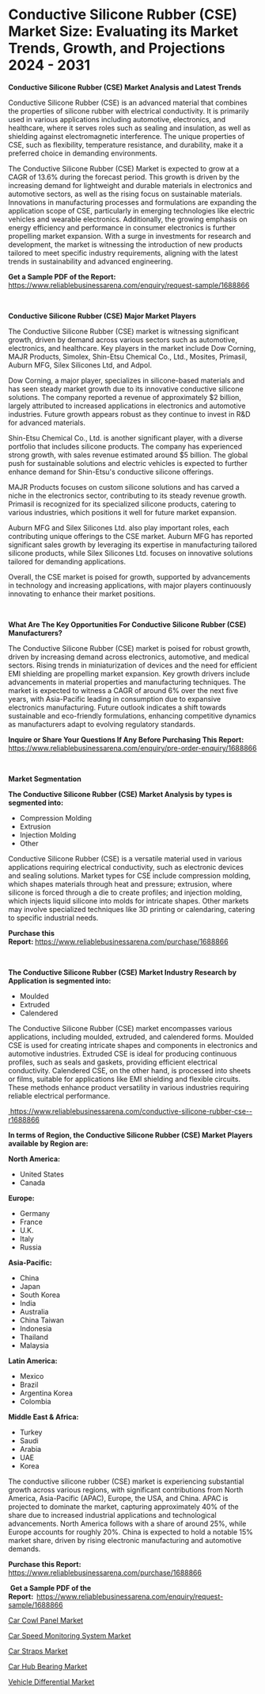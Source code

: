 <p><h1>Conductive Silicone Rubber (CSE) Market Size: Evaluating its Market Trends, Growth, and Projections 2024 - 2031</h1></p><p><strong>Conductive Silicone Rubber (CSE) Market Analysis and Latest Trends</strong></p>
<p><p>Conductive Silicone Rubber (CSE) is an advanced material that combines the properties of silicone rubber with electrical conductivity. It is primarily used in various applications including automotive, electronics, and healthcare, where it serves roles such as sealing and insulation, as well as shielding against electromagnetic interference. The unique properties of CSE, such as flexibility, temperature resistance, and durability, make it a preferred choice in demanding environments.</p><p>The Conductive Silicone Rubber (CSE) Market is expected to grow at a CAGR of 13.6% during the forecast period. This growth is driven by the increasing demand for lightweight and durable materials in electronics and automotive sectors, as well as the rising focus on sustainable materials. Innovations in manufacturing processes and formulations are expanding the application scope of CSE, particularly in emerging technologies like electric vehicles and wearable electronics. Additionally, the growing emphasis on energy efficiency and performance in consumer electronics is further propelling market expansion. With a surge in investments for research and development, the market is witnessing the introduction of new products tailored to meet specific industry requirements, aligning with the latest trends in sustainability and advanced engineering.</p></p>
<p><strong>Get a Sample PDF of the Report:&nbsp;</strong> <a href="https://www.reliablebusinessarena.com/enquiry/request-sample/1688866?utm_campaign=1294&utm_medium=2&utm_source=Github&utm_content=ia&utm_term=17102024&utm_id=conductive-silicone-rubber-cse">https://www.reliablebusinessarena.com/enquiry/request-sample/1688866</a></p>
<p>&nbsp;</p>
<p><strong>Conductive Silicone Rubber (CSE) Major Market Players</strong></p>
<p><p>The Conductive Silicone Rubber (CSE) market is witnessing significant growth, driven by demand across various sectors such as automotive, electronics, and healthcare. Key players in the market include Dow Corning, MAJR Products, Simolex, Shin-Etsu Chemical Co., Ltd., Mosites, Primasil, Auburn MFG, Silex Silicones Ltd, and Adpol.</p><p>Dow Corning, a major player, specializes in silicone-based materials and has seen steady market growth due to its innovative conductive silicone solutions. The company reported a revenue of approximately $2 billion, largely attributed to increased applications in electronics and automotive industries. Future growth appears robust as they continue to invest in R&D for advanced materials.</p><p>Shin-Etsu Chemical Co., Ltd. is another significant player, with a diverse portfolio that includes silicone products. The company has experienced strong growth, with sales revenue estimated around $5 billion. The global push for sustainable solutions and electric vehicles is expected to further enhance demand for Shin-Etsu's conductive silicone offerings.</p><p>MAJR Products focuses on custom silicone solutions and has carved a niche in the electronics sector, contributing to its steady revenue growth. Primasil is recognized for its specialized silicone products, catering to various industries, which positions it well for future market expansion.</p><p>Auburn MFG and Silex Silicones Ltd. also play important roles, each contributing unique offerings to the CSE market. Auburn MFG has reported significant sales growth by leveraging its expertise in manufacturing tailored silicone products, while Silex Silicones Ltd. focuses on innovative solutions tailored for demanding applications.</p><p>Overall, the CSE market is poised for growth, supported by advancements in technology and increasing applications, with major players continuously innovating to enhance their market positions.</p></p>
<p>&nbsp;</p>
<p><strong>What Are The Key Opportunities For Conductive Silicone Rubber (CSE) Manufacturers?</strong></p>
<p><p>The Conductive Silicone Rubber (CSE) market is poised for robust growth, driven by increasing demand across electronics, automotive, and medical sectors. Rising trends in miniaturization of devices and the need for efficient EMI shielding are propelling market expansion. Key growth drivers include advancements in material properties and manufacturing techniques. The market is expected to witness a CAGR of around 6% over the next five years, with Asia-Pacific leading in consumption due to expansive electronics manufacturing. Future outlook indicates a shift towards sustainable and eco-friendly formulations, enhancing competitive dynamics as manufacturers adapt to evolving regulatory standards.</p></p>
<p><strong>Inquire or Share Your Questions If Any Before Purchasing This Report:</strong> <a href="https://www.reliablebusinessarena.com/enquiry/pre-order-enquiry/1688866?utm_campaign=1294&utm_medium=2&utm_source=Github&utm_content=ia&utm_term=17102024&utm_id=conductive-silicone-rubber-cse">https://www.reliablebusinessarena.com/enquiry/pre-order-enquiry/1688866</a></p>
<p>&nbsp;</p>
<p><strong>Market Segmentation</strong></p>
<p><strong>The Conductive Silicone Rubber (CSE) Market Analysis by types is segmented into:</strong></p>
<p><ul><li>Compression Molding</li><li>Extrusion</li><li>Injection Molding</li><li>Other</li></ul></p>
<p><p>Conductive Silicone Rubber (CSE) is a versatile material used in various applications requiring electrical conductivity, such as electronic devices and sealing solutions. Market types for CSE include compression molding, which shapes materials through heat and pressure; extrusion, where silicone is forced through a die to create profiles; and injection molding, which injects liquid silicone into molds for intricate shapes. Other markets may involve specialized techniques like 3D printing or calendaring, catering to specific industrial needs.</p></p>
<p><strong>Purchase this Report:&nbsp;</strong><a href="https://www.reliablebusinessarena.com/purchase/1688866?utm_campaign=1294&utm_medium=2&utm_source=Github&utm_content=ia&utm_term=17102024&utm_id=conductive-silicone-rubber-cse">https://www.reliablebusinessarena.com/purchase/1688866</a></p>
<p>&nbsp;</p>
<p><strong>The Conductive Silicone Rubber (CSE) Market Industry Research by Application is segmented into:</strong></p>
<p><ul><li>Moulded</li><li>Extruded</li><li>Calendered</li></ul></p>
<p><p>The Conductive Silicone Rubber (CSE) market encompasses various applications, including moulded, extruded, and calendered forms. Moulded CSE is used for creating intricate shapes and components in electronics and automotive industries. Extruded CSE is ideal for producing continuous profiles, such as seals and gaskets, providing efficient electrical conductivity. Calendered CSE, on the other hand, is processed into sheets or films, suitable for applications like EMI shielding and flexible circuits. These methods enhance product versatility in various industries requiring reliable electrical performance.</p></p>
<p><a href="https://www.reliablebusinessarena.com/conductive-silicone-rubber-cse--r1688866?utm_campaign=1294&utm_medium=2&utm_source=Github&utm_content=ia&utm_term=17102024&utm_id=conductive-silicone-rubber-cse">&nbsp;https://www.reliablebusinessarena.com/conductive-silicone-rubber-cse--r1688866</a></p>
<p><strong>In terms of Region, the Conductive Silicone Rubber (CSE) Market Players available by Region are:</strong></p>
<p>
    <p> <strong> North America: </strong>
        <ul>
            <li>United States</li>
            <li>Canada</li>
        </ul>
        </p> 
    <p> <strong> Europe: </strong>
        <ul>
            <li>Germany</li>
            <li>France</li>
            <li>U.K.</li>
            <li>Italy</li>
            <li>Russia</li>
        </ul>
        </p> 
    <p> <strong> Asia-Pacific: </strong>
        <ul>
            <li>China</li>
            <li>Japan</li>
            <li>South Korea</li>
            <li>India</li>
            <li>Australia</li>
            <li>China Taiwan</li>
            <li>Indonesia</li>
            <li>Thailand</li>
            <li>Malaysia</li>
        </ul>
        </p> 
    <p> <strong> Latin America: </strong>
        <ul>
            <li>Mexico</li>
            <li>Brazil</li>
            <li>Argentina Korea</li>
            <li>Colombia</li>
        </ul>
        </p> 
    <p> <strong> Middle East & Africa: </strong>
        <ul>
            <li>Turkey</li>
            <li>Saudi</li>
            <li>Arabia</li>
            <li>UAE</li>
            <li>Korea</li>
        </ul>
    </p>
    </p>
<p><p>The conductive silicone rubber (CSE) market is experiencing substantial growth across various regions, with significant contributions from North America, Asia-Pacific (APAC), Europe, the USA, and China. APAC is projected to dominate the market, capturing approximately 40% of the share due to increased industrial applications and technological advancements. North America follows with a share of around 25%, while Europe accounts for roughly 20%. China is expected to hold a notable 15% market share, driven by rising electronic manufacturing and automotive demands.</p></p>
<p><strong>Purchase this Report: </strong><a href="https://www.reliablebusinessarena.com/purchase/1688866?utm_campaign=1294&utm_medium=2&utm_source=Github&utm_content=ia&utm_term=17102024&utm_id=conductive-silicone-rubber-cse">https://www.reliablebusinessarena.com/purchase/1688866</a></p>
<p>&nbsp;<strong>Get a Sample PDF of the Report:&nbsp;&nbsp;</strong><a href="https://www.reliablebusinessarena.com/enquiry/request-sample/1688866?utm_campaign=1294&utm_medium=2&utm_source=Github&utm_content=ia&utm_term=17102024&utm_id=conductive-silicone-rubber-cse">https://www.reliablebusinessarena.com/enquiry/request-sample/1688866</a></p>
<p><strong></strong></p>
<p><p><a href="https://www.linkedin.com/pulse/car-cowl-panel-market-analysis-report-global-insights-region-35g8e?utm_campaign=1294&utm_medium=2&utm_source=Github&utm_content=ia&utm_term=17102024&utm_id=conductive-silicone-rubber-cse">Car Cowl Panel Market</a></p><p><a href="https://www.linkedin.com/pulse/global-car-speed-monitoring-system-64-cagr-forecast-2024-2031-foxhe?utm_campaign=1294&utm_medium=2&utm_source=Github&utm_content=ia&utm_term=17102024&utm_id=conductive-silicone-rubber-cse">Car Speed Monitoring System Market</a></p><p><a href="https://www.linkedin.com/pulse/car-straps-market-matrix-applications-types-cagr-growth-dataveil-vfu4e?utm_campaign=1294&utm_medium=2&utm_source=Github&utm_content=ia&utm_term=17102024&utm_id=conductive-silicone-rubber-cse">Car Straps Market</a></p><p><a href="https://www.linkedin.com/pulse/car-hub-bearing-market-growth-outlook-from-2024-2031-j7cye?utm_campaign=1294&utm_medium=2&utm_source=Github&utm_content=ia&utm_term=17102024&utm_id=conductive-silicone-rubber-cse">Car Hub Bearing Market</a></p><p><a href="https://www.linkedin.com/pulse/in-depth-vehicle-differential-market-review-size-share-97cagr-qcpne?utm_campaign=1294&utm_medium=2&utm_source=Github&utm_content=ia&utm_term=17102024&utm_id=conductive-silicone-rubber-cse">Vehicle Differential Market</a></p></p>